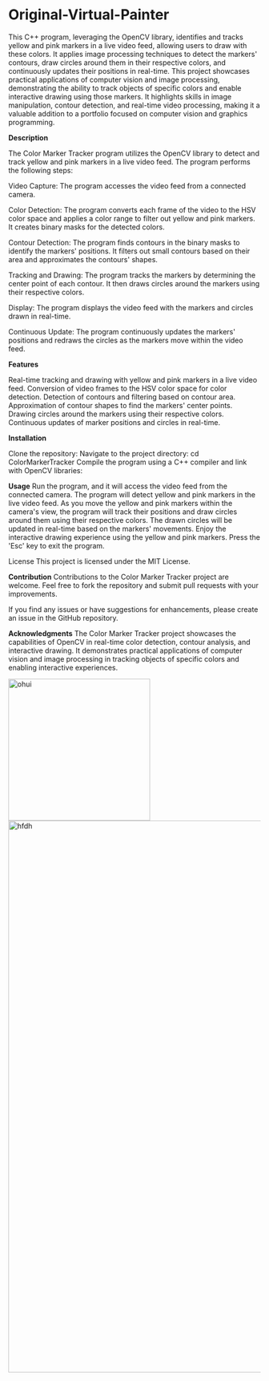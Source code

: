 # Original-Virtual-Painter
This C++ program, leveraging the OpenCV library, identifies and tracks yellow and pink markers in a live video feed, allowing users to draw with these colors. It applies image processing techniques to detect the markers' contours, draw circles around them in their respective colors, and continuously updates their positions in real-time. This project showcases practical applications of computer vision and image processing, demonstrating the ability to track objects of specific colors and enable interactive drawing using those markers. It highlights skills in image manipulation, contour detection, and real-time video processing, making it a valuable addition to a portfolio focused on computer vision and graphics programming.


**Description**


The Color Marker Tracker program utilizes the OpenCV library to detect and track yellow and pink markers in a live video feed. The program performs the following steps:

Video Capture: The program accesses the video feed from a connected camera.

Color Detection: The program converts each frame of the video to the HSV color space and applies a color range to filter out yellow and pink markers. It creates binary masks for the detected colors.

Contour Detection: The program finds contours in the binary masks to identify the markers' positions. It filters out small contours based on their area and approximates the contours' shapes.

Tracking and Drawing: The program tracks the markers by determining the center point of each contour. It then draws circles around the markers using their respective colors.

Display: The program displays the video feed with the markers and circles drawn in real-time.

Continuous Update: The program continuously updates the markers' positions and redraws the circles as the markers move within the video feed.

**Features**

Real-time tracking and drawing with yellow and pink markers in a live video feed.
Conversion of video frames to the HSV color space for color detection.
Detection of contours and filtering based on contour area.
Approximation of contour shapes to find the markers' center points.
Drawing circles around the markers using their respective colors.
Continuous updates of marker positions and circles in real-time.


**Installation**

Clone the repository:
Navigate to the project directory:
cd ColorMarkerTracker
Compile the program using a C++ compiler and link with OpenCV libraries:

**Usage**
Run the program, and it will access the video feed from the connected camera.
The program will detect yellow and pink markers in the live video feed.
As you move the yellow and pink markers within the camera's view, the program will track their positions and draw circles around them using their respective colors.
The drawn circles will be updated in real-time based on the markers' movements.
Enjoy the interactive drawing experience using the yellow and pink markers.
Press the 'Esc' key to exit the program.

License
This project is licensed under the MIT License.

**Contribution**
Contributions to the Color Marker Tracker project are welcome. Feel free to fork the repository and submit pull requests with your improvements.

If you find any issues or have suggestions for enhancements, please create an issue in the GitHub repository.

**Acknowledgments**
The Color Marker Tracker project showcases the capabilities of OpenCV in real-time color detection, contour analysis, and interactive drawing. It demonstrates practical applications of computer vision and image processing in tracking objects of specific colors and enabling interactive experiences.

<img width="283" alt="ohui" src="https://github.com/VardanKeshishyan/Original-Virtual-Painter/assets/138354187/438ac636-5768-4260-8f0b-15618dee2608">


<img width="1101" alt="hfdh" src="https://github.com/VardanKeshishyan/Original-Virtual-Painter/assets/138354187/fea20ffe-75a3-409a-935c-288ea62ce762">
